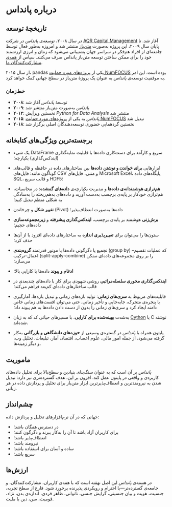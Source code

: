 # درباره پانداس

## تاریخچهٔ توسعه

در سال ۲۰۰۸، توسعه‌ی _پانداس_ در شرکت [AQR Capital Management](https://www.aqr.com) آغاز شد.
تا پایان سال ۲۰۰۹، این پروژه به‌صورت [متن‌باز](https://en.wikipedia.org/wiki/Open_source) منتشر شد و امروزه به‌طور فعال توسط جامعه‌ای از افراد هم‌فکر در سراسر جهان پشتیبانی می‌شود که زمان و انرژی ارزشمند خود را برای ممکن ساختن توسعه متن‌باز پانداس صرف می‌کنند. سپاس از [همه‌ی مشارکت‌کنندگان ما](team.html).

از سال ۲۰۱۵، pandas یکی از [پروژه‌های مورد حمایت NumFOCUS](https://numfocus.org/sponsored-projects) بوده است.
این امر به موفقیت توسعه‌ی _پانداس_ به عنوان یک پروژهٔ متن‌باز در سطح جهانی کمک خواهد کرد.

### خط‌زمان

- **۲۰۰۸**: توسعهٔ _پانداس_ آغاز شد
- **۲۰۰۹**: _پانداس_ به‌صورت متن‌باز منتشر شد
- **۲۰۱۲**: نخستین ویرایش _Python for Data Analysis_ منتشر شد
- **۲۰۱۵**: _پانداس_ به یکی از [پروژه‌های مورد حمایت NumFOCUS](https://numfocus.org/sponsored-projects) تبدیل شد
- **۲۰۱۸**: نخستین گردهمایی حضوری توسعه‌دهندگان اصلی برگزار شد

## برجسته‌ترین ویژگی‌های کتابخانه

- یک شیء DataFrame سریع و کارآمد برای دست‌کاری داده‌ها با قابلیت نمایه‌گذاری (ایندکس‌گذاری) یکپارچه؛

- ابزارهایی **برای خواندن و نوشتن داده‌ها** بین ساختارهای داده در حافظه و قالب‌های گوناگون مانند: فایل‌های CSV و متنی، فایل‌های Microsoft Excel، پایگاه‌های داده SQL، و قالب سریع HDF5؛

- **هم‌ترازی هوشمندانه‌ی داده‌ها** و مدیریت یکپارچه‌ی **داده‌های گمشده**:
  در محاسبات، هم‌ترازی خودکار بر پایه‌ی برچسب به‌دست آورید و داده‌های به‌هم‌ریخته را به‌سادگی به شکلی منظم تبدیل کنید؛

- **تغییر شکل** و چرخاندن (Pivot) داده‌ها به‌صورت انعطاف‌پذیر؛

- **برش‌زنی** هوشمند بر پایه‌ی برچسب، **ایندکس‌گذاری پیشرفته** و **زیرمجموعه‌سازی** داده‌های حجیم؛

- ستون‌ها را می‌توان برای **تغییرپذیری اندازه** به ساختارهای داده‌ای افزود یا از آن‌ها حذف کرد؛

- تجمیع یا دگرگونی داده‌ها با موتور قدرتمند **گروه‌بندی** (group by) که عملیات تقسیم–اعمال–ترکیب (split-apply-combine) را بر روی مجموعه‌های داده‌ای ممکن می‌سازد؛

- **ادغام و پیوند** داده‌ها با کارایی بالا؛

- **ایندکس‌گذاری محوری سلسله‌مراتبی** روشی شهودی برای کار با داده‌های چندبعدی در قالب ساختارهای داده‌ای کم‌بعد فراهم می‌کند؛

- قابلیت‌های مربوط به **سری‌های زمانی**: تولید بازه‌های زمانی و تبدیل بازه‌ها، آمارگیری با پنجره‌ی متحرک، جابه‌جایی و تأخیر زمانی.
  حتی می‌توان افست‌های زمانی خاص دامنه ایجاد کرد و سری‌های زمانی را بدون از دست دادن داده‌ها به هم پیوند داد؛

- به‌شدت **بهینه‌شده برای کارایی**، با مسیرهای حیاتی کد که به زبان [Cython](https://cython.org) یا C نوشته شده‌اند.

- پایتون همراه با _پانداس_ در گستره‌ی وسیعی از **حوزه‌های دانشگاهی و بازرگانی** به‌کار گرفته می‌شود، از جمله امور مالی، علوم اعصاب، اقتصاد، آمار، تبلیغات، تحلیل وب، و دیگر زمینه‌ها.

## ماموریت

_پانداس_ بر آن است که به عنوان سنگ‌بنای بنیادین و سطح‌بالا برای تحلیل داده‌های کاربردی و واقعی در پایتون عمل کند.
افزون بر این، هدف گسترده‌تری نیز دارد: تبدیل شدن به نیرومندترین و انعطاف‌پذیرترین ابزار متن‌باز برای تحلیل و پردازش داده در هر زبانی.

## چشم‌انداز

جهانی که در آن نرم‌افزارهای تحلیل و پردازش داده:

- در دسترس همگان باشد؛
- برای کاربران آزاد باشد تا آن را به‌کار ببرند و دگرگون کنند؛
- انعطاف‌پذیر باشد؛
- نیرومند باشد؛
- ساده و آسان برای استفاده باشد؛
- سریع باشد؛

## ارزش‌ها

در هسته‌ی _پانداس_ این اصل نهفته است که با همه‌ی کاربران، مشارکت‌کنندگان، و جامعه‌ی گسترده‌تر—با احترام و رویکردی پذیرنده برخورد شود. فارغ از سطح تجربه، جنسیت، هویت و بیان جنسیتی، گرایش جنسی، ناتوانی، ظاهر فردی، اندازه‌ی بدن، نژاد، قومیت، سن، دین یا ملیت.
